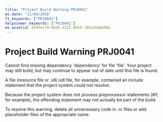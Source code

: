 ```yaml
---
title: "Project Build Warning PRJ0041"
ms.date: "11/04/2016"
f1_keywords: ["PRJ0041"]
helpviewer_keywords: ["PRJ0041"]
ms.assetid: dc9f4cf9-6bd5-4222-89e8-7802a59bb96b
---
```

# Project Build Warning PRJ0041

Cannot find missing dependency 'dependency' for file 'file'. Your project may still build, but may continue to appear out of date until this file is found.

A file (resource file or .idl/.odl file, for example, contained an include statement that the project system could not resolve.

Because the project system does not process preprocessor statements (#if, for example), the offending statement may not actually be part of the build.

To resolve this warning, delete all unnecessary code in .rc files or add placeholder files of the appropriate name.

